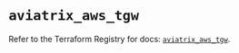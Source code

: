 # `aviatrix_aws_tgw`

Refer to the Terraform Registry for docs: [`aviatrix_aws_tgw`](https://registry.terraform.io/providers/aviatrixsystems/aviatrix/8.1.10/docs/resources/aws_tgw).
